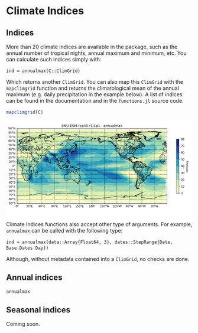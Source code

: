 # Climate Indices

## Indices

More than 20 climate indices are available in the package, such as the annual number of tropical nights, annual maximum and minimum, etc. You can calculate such indices simply with:

```julia-repl
ind = annualmax(C::ClimGrid)
```

Which returns another `ClimGrid`. You can also map this `ClimGrid` with the `mapclimgrid` function and returns the climatological mean of the annual maximum (e.g. daily precipitation in the example below). A list of indices can be found in the documentation and in the `functions.jl` source code.

```julia
mapclimgrid(C)
```

![BNU-ESM](assets/BNU_AnnMax.png)

Climate Indices functions also accept other type of arguments. For example, `annualmax` can be called with the following type:

```julia-repl
ind = annualmax(data::Array{Float64, 3}, dates::StepRange{Date, Base.Dates.Day})
```

Although, without metadata contained into a `ClimGrid`, no checks are done.


## Annual indices

```@docs
annualmax
```

## Seasonal indices

Coming soon.
